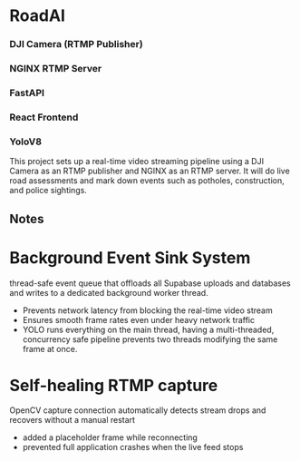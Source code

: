 # RoadAI

### DJI Camera (RTMP Publisher)

### NGINX RTMP Server

### FastAPI

### React Frontend

### YoloV8

This project sets up a real-time video streaming pipeline using a DJI Camera as
an RTMP publisher and NGINX as an RTMP server. It will do live road assessments
and mark down events such as potholes, construction, and police sightings.

## Notes

# Background Event Sink System

thread-safe event queue that offloads all Supabase uploads and databases and
writes to a dedicated background worker thread.

- Prevents network latency from blocking the real-time video stream
- Ensures smooth frame rates even under heavy network traffic
- YOLO runs everything on the main thread, having a multi-threaded, concurrency
  safe pipeline prevents two threads modifying the same frame at once.

# Self-healing RTMP capture

OpenCV capture connection automatically detects stream drops and recovers
without a manual restart

- added a placeholder frame while reconnecting
- prevented full application crashes when the live feed stops
